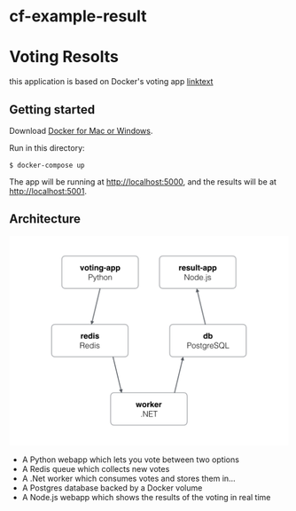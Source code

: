 # cf-example-result

Voting Resolts
==============

this application is based on Docker's voting app [linktext](http://www.google.com)

Getting started
---------------

Download [Docker for Mac or Windows](https://www.docker.com).

Run in this directory:

    $ docker-compose up

The app will be running at [http://localhost:5000](http://localhost:5000), and the results will be at [http://localhost:5001](http://localhost:5001).

Architecture
-----

![Architecture diagram](readme/architecture.png)

* A Python webapp which lets you vote between two options
* A Redis queue which collects new votes
* A .Net worker which consumes votes and stores them in…
* A Postgres database backed by a Docker volume
* A Node.js webapp which shows the results of the voting in real time
